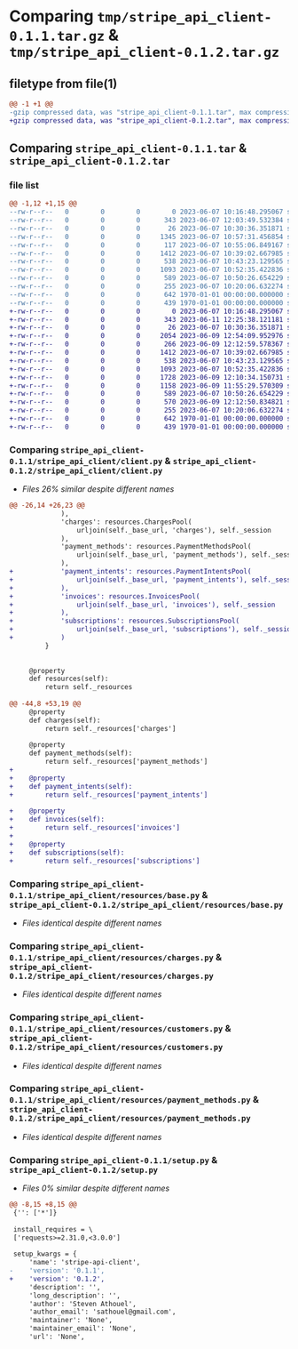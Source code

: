 # Comparing `tmp/stripe_api_client-0.1.1.tar.gz` & `tmp/stripe_api_client-0.1.2.tar.gz`

## filetype from file(1)

```diff
@@ -1 +1 @@
-gzip compressed data, was "stripe_api_client-0.1.1.tar", max compression
+gzip compressed data, was "stripe_api_client-0.1.2.tar", max compression
```

## Comparing `stripe_api_client-0.1.1.tar` & `stripe_api_client-0.1.2.tar`

### file list

```diff
@@ -1,12 +1,15 @@
--rw-r--r--   0        0        0        0 2023-06-07 10:16:48.295067 stripe_api_client-0.1.1/README.md
--rw-r--r--   0        0        0      343 2023-06-07 12:03:49.532384 stripe_api_client-0.1.1/pyproject.toml
--rw-r--r--   0        0        0       26 2023-06-07 10:30:36.351871 stripe_api_client-0.1.1/stripe_api_client/__init__.py
--rw-r--r--   0        0        0     1345 2023-06-07 10:57:31.456854 stripe_api_client-0.1.1/stripe_api_client/client.py
--rw-r--r--   0        0        0      117 2023-06-07 10:55:06.849167 stripe_api_client-0.1.1/stripe_api_client/resources/__init__.py
--rw-r--r--   0        0        0     1412 2023-06-07 10:39:02.667985 stripe_api_client-0.1.1/stripe_api_client/resources/base.py
--rw-r--r--   0        0        0      538 2023-06-07 10:43:23.129565 stripe_api_client-0.1.1/stripe_api_client/resources/charges.py
--rw-r--r--   0        0        0     1093 2023-06-07 10:52:35.422836 stripe_api_client-0.1.1/stripe_api_client/resources/customers.py
--rw-r--r--   0        0        0      589 2023-06-07 10:50:26.654229 stripe_api_client-0.1.1/stripe_api_client/resources/payment_methods.py
--rw-r--r--   0        0        0      255 2023-06-07 10:20:06.632274 stripe_api_client-0.1.1/stripe_api_client/utils.py
--rw-r--r--   0        0        0      642 1970-01-01 00:00:00.000000 stripe_api_client-0.1.1/setup.py
--rw-r--r--   0        0        0      439 1970-01-01 00:00:00.000000 stripe_api_client-0.1.1/PKG-INFO
+-rw-r--r--   0        0        0        0 2023-06-07 10:16:48.295067 stripe_api_client-0.1.2/README.md
+-rw-r--r--   0        0        0      343 2023-06-11 12:25:38.121181 stripe_api_client-0.1.2/pyproject.toml
+-rw-r--r--   0        0        0       26 2023-06-07 10:30:36.351871 stripe_api_client-0.1.2/stripe_api_client/__init__.py
+-rw-r--r--   0        0        0     2054 2023-06-09 12:54:09.952976 stripe_api_client-0.1.2/stripe_api_client/client.py
+-rw-r--r--   0        0        0      266 2023-06-09 12:12:59.578367 stripe_api_client-0.1.2/stripe_api_client/resources/__init__.py
+-rw-r--r--   0        0        0     1412 2023-06-07 10:39:02.667985 stripe_api_client-0.1.2/stripe_api_client/resources/base.py
+-rw-r--r--   0        0        0      538 2023-06-07 10:43:23.129565 stripe_api_client-0.1.2/stripe_api_client/resources/charges.py
+-rw-r--r--   0        0        0     1093 2023-06-07 10:52:35.422836 stripe_api_client-0.1.2/stripe_api_client/resources/customers.py
+-rw-r--r--   0        0        0     1728 2023-06-09 12:10:34.150731 stripe_api_client-0.1.2/stripe_api_client/resources/invoices.py
+-rw-r--r--   0        0        0     1158 2023-06-09 11:55:29.570309 stripe_api_client-0.1.2/stripe_api_client/resources/payment_intents.py
+-rw-r--r--   0        0        0      589 2023-06-07 10:50:26.654229 stripe_api_client-0.1.2/stripe_api_client/resources/payment_methods.py
+-rw-r--r--   0        0        0      570 2023-06-09 12:12:50.834821 stripe_api_client-0.1.2/stripe_api_client/resources/subscriptions.py
+-rw-r--r--   0        0        0      255 2023-06-07 10:20:06.632274 stripe_api_client-0.1.2/stripe_api_client/utils.py
+-rw-r--r--   0        0        0      642 1970-01-01 00:00:00.000000 stripe_api_client-0.1.2/setup.py
+-rw-r--r--   0        0        0      439 1970-01-01 00:00:00.000000 stripe_api_client-0.1.2/PKG-INFO
```

### Comparing `stripe_api_client-0.1.1/stripe_api_client/client.py` & `stripe_api_client-0.1.2/stripe_api_client/client.py`

 * *Files 26% similar despite different names*

```diff
@@ -26,14 +26,23 @@
             ),
             'charges': resources.ChargesPool(
                 urljoin(self._base_url, 'charges'), self._session
             ),
             'payment_methods': resources.PaymentMethodsPool(
                 urljoin(self._base_url, 'payment_methods'), self._session
             ),
+            'payment_intents': resources.PaymentIntentsPool(
+                urljoin(self._base_url, 'payment_intents'), self._session
+            ),
+            'invoices': resources.InvoicesPool(
+                urljoin(self._base_url, 'invoices'), self._session
+            ),
+            'subscriptions': resources.SubscriptionsPool(
+                urljoin(self._base_url, 'subscriptions'), self._session
+            )
         }
 
 
     @property
     def resources(self):
         return self._resources
     
@@ -44,8 +53,19 @@
     @property
     def charges(self):
         return self._resources['charges']
 
     @property
     def payment_methods(self):
         return self._resources['payment_methods']        
+
+    @property
+    def payment_intents(self):
+        return self._resources['payment_intents']   
     
+    @property
+    def invoices(self):
+        return self._resources['invoices']  
+
+    @property
+    def subscriptions(self):
+        return self._resources['subscriptions']
```

### Comparing `stripe_api_client-0.1.1/stripe_api_client/resources/base.py` & `stripe_api_client-0.1.2/stripe_api_client/resources/base.py`

 * *Files identical despite different names*

### Comparing `stripe_api_client-0.1.1/stripe_api_client/resources/charges.py` & `stripe_api_client-0.1.2/stripe_api_client/resources/charges.py`

 * *Files identical despite different names*

### Comparing `stripe_api_client-0.1.1/stripe_api_client/resources/customers.py` & `stripe_api_client-0.1.2/stripe_api_client/resources/customers.py`

 * *Files identical despite different names*

### Comparing `stripe_api_client-0.1.1/stripe_api_client/resources/payment_methods.py` & `stripe_api_client-0.1.2/stripe_api_client/resources/payment_methods.py`

 * *Files identical despite different names*

### Comparing `stripe_api_client-0.1.1/setup.py` & `stripe_api_client-0.1.2/setup.py`

 * *Files 0% similar despite different names*

```diff
@@ -8,15 +8,15 @@
 {'': ['*']}
 
 install_requires = \
 ['requests>=2.31.0,<3.0.0']
 
 setup_kwargs = {
     'name': 'stripe-api-client',
-    'version': '0.1.1',
+    'version': '0.1.2',
     'description': '',
     'long_description': '',
     'author': 'Steven Athouel',
     'author_email': 'sathouel@gmail.com',
     'maintainer': 'None',
     'maintainer_email': 'None',
     'url': 'None',
```

